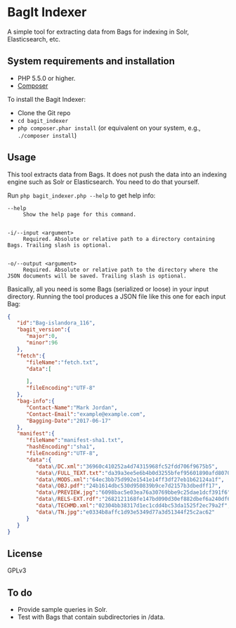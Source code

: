 # BagIt Indexer

A simple tool for extracting data from Bags for indexing in Solr, Elasticsearch, etc.

## System requirements and installation

* PHP 5.5.0 or higher.
* [Composer](https://getcomposer.org)


To install the Bagit Indexer:
* Clone the Git repo
* `cd bagit_indexer`
* `php composer.phar install` (or equivalent on your system, e.g., `./composer install`)

## Usage

This tool extracts data from Bags. It does not push the data into an indexing engine such as Solr or Elasticsearch. You need to do that yourself.

Run `php bagit_indexer.php --help` to get help info:

```
--help
     Show the help page for this command.


-i/--input <argument>
     Required. Absolute or relative path to a directory containing Bags. Trailing slash is optional.


-o/--output <argument>
     Required. Absolute or relative path to the directory where the JSON documents will be saved. Trailing slash is optional.
```

Basically, all you need is some Bags (serialized or loose) in your input directory. Running the tool produces a JSON file like this one for each input Bag:

```json
{
   "id":"Bag-islandora_116",
   "bagit_version":{
      "major":0,
      "minor":96
   },
   "fetch":{
      "fileName":"fetch.txt",
      "data":[

      ],
      "fileEncoding":"UTF-8"
   },
   "bag-info":{
      "Contact-Name":"Mark Jordan",
      "Contact-Email":"example@example.com",
      "Bagging-Date":"2017-06-17"
   },
   "manifest":{
      "fileName":"manifest-sha1.txt",
      "hashEncoding":"sha1",
      "fileEncoding":"UTF-8",
      "data":{
         "data\/DC.xml":"36960c410252a4d74315968fc52fdd706f9675b5",
         "data\/FULL_TEXT.txt":"da39a3ee5e6b4b0d3255bfef95601890afd80709",
         "data\/MODS.xml":"64ec3bb75d992e1541e14ff3df27eb1b62124a1f",
         "data\/OBJ.pdf":"24b1614dbc530d950839b9ce7d2157b3dbedff17",
         "data\/PREVIEW.jpg":"6098bac5e03ea76a30769bbe9c25dae1dcf391f6",
         "data\/RELS-EXT.rdf":"2682121168fe147bd090d30ef882dbef6a240df6",
         "data\/TECHMD.xml":"02304bb38317d1ec1cdd4bc53da1525f2ec79a2f",
         "data\/TN.jpg":"e0334b8affc1d93e5349d77a3d51344f25c2ac62"
      }
   }
}
```

## License

GPLv3

## To do

* Provide sample queries in Solr.
* Test with Bags that contain subdirectories in /data.
